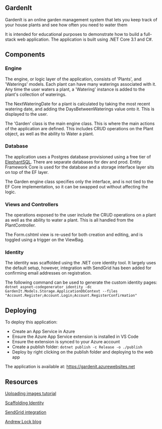 ## GardenIt

GardenIt is an online garden management system that lets you keep track of your house plants and see how often you need to water them

It is intended for educational purposes to demonstrate how to build a full-stack web application. The application is built using .NET Core 3.1 and C#.

## Components

### Engine
The engine, or logic layer of the application, consists of 'Plants', and 'Waterings' models. Each plant can have many waterings associated with it. Any time the user waters a plant, a 'Watering' instance is added to the plant's collection of waterings. 

The NextWateringDate for a plant is calculated by taking the most recent watering date, and adding the DaysBetweenWaterings value onto it. This is displayed to the user.

The 'Garden' class is the main engine class. This is where the main actions of the application are defined. This includes CRUD operations on the Plant object, as well as the ability to Water a plant. 


### Database
The application uses a Postgres database provisioned using a free tier of [ElephantSQL](https://www.elephantsql.com/). There are separate databases for dev and prod. Entity Framework Core is used for the database and a storage interface layer sits on top of the EF layer.

The Garden engine class specifies only the interface, and is not tied to the EF Core implementation, so it can be swapped out without affecting the logic.


### Views and Controllers
The operations exposed to the user include the CRUD operations on a plant as well as the ability to water a plant. This is all handled from the PlantController.

The Form.cshtml view is re-used for both creation and editing, and is toggled using a trigger on the ViewBag. 

### Identity
The identity was scaffolded using the .NET core identity tool. It largely uses the default setup, however, integration with SendGrid has been added for confirming email addresses on registration. 

The following command can be used to generate the custom identity pages:
`dotnet aspnet-codegenerator identity -dc GardenIt.Models.Storage.ApplicationDbContext --files "Account.Register;Account.Login;Account.RegisterConfirmation"`


## Deploying
To deploy this application:
- Create an App Service in Azure
- Ensure the Azure App Service extension is installed in VS Code
- Ensure the extension is synced to your Azure account
- Create a publish folder: `dotnet publish -c Release -o ./publish`
- Deploy by right clicking on the publish folder and deploying to the web app

The application is available at: https://gardenit.azurewebsites.net


## Resources

[Uploading images tutorial](https://www.youtube.com/watch?v=QpJvqiHl1Fo)

[Scaffolding Identity](https://docs.microsoft.com/en-us/aspnet/core/security/authentication/scaffold-identity?view=aspnetcore-3.1&tabs=netcore-cli)

[SendGrid integration](https://docs.microsoft.com/en-us/aspnet/core/security/authentication/accconfirm?view=aspnetcore-3.1&tabs=visual-studio)

[Andrew Lock blog](https://andrewlock.net/customising-aspnetcore-identity-without-editing-the-pagemodel/)

